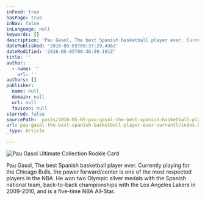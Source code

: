 ```yaml
---
inFeed: true
hasPage: true
inNav: false
inLanguage: null
keywords: []
description: 'Pau Gasol, The best Spanish basketball player ever. Currently playing for the Chicago Bulls, the power forward/center is one of the most respected players in the NBA. He won two Olympic silver medals with the Spanish national team, back-to-back championships with the Los Angeles Lakers in 2009-2010, and is a five-time NBA All-Star.'
datePublished: '2016-05-05T00:37:29.436Z'
dateModified: '2016-05-05T00:36:59.101Z'
title: ''
author:
  - name: ''
    url: ''
authors: []
publisher:
  name: null
  domain: null
  url: null
  favicon: null
starred: false
sourcePath: _posts/2016-05-05-pau-gasol-the-best-spanish-basketball-player-ever-currentl.md
url: pau-gasol-the-best-spanish-basketball-player-ever-currentl/index.html
_type: Article

---
```

![Pau Gasol Ultimate Collection Rookie Card](https://the-grid-user-content.s3-us-west-2.amazonaws.com/be8979df-28dc-4b6a-be84-b2ce1c0057b9.jpg)

Pau Gasol, The best Spanish basketball player ever. Currently playing for the Chicago Bulls, the power forward/center is one of the most respected players in the NBA. He won two Olympic silver medals with the Spanish national team, back-to-back championships with the Los Angeles Lakers in 2009-2010, and is a five-time NBA All-Star.